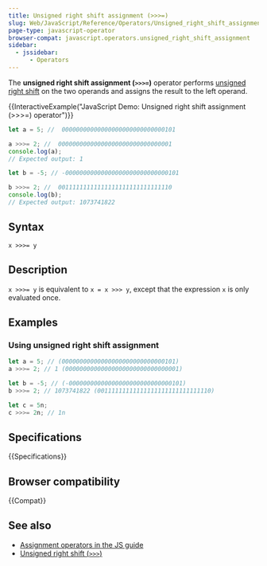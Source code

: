 ```yaml
---
title: Unsigned right shift assignment (>>>=)
slug: Web/JavaScript/Reference/Operators/Unsigned_right_shift_assignment
page-type: javascript-operator
browser-compat: javascript.operators.unsigned_right_shift_assignment
sidebar:
  - jssidebar:
      - Operators
---
```


The **unsigned right shift assignment (`>>>=`)** operator performs [unsigned right shift](/en-US/docs/Web/JavaScript/Reference/Operators/Unsigned_right_shift) on the two operands and assigns the result to the left operand.

{{InteractiveExample("JavaScript Demo: Unsigned right shift assignment (>>>=) operator")}}

```js interactive-example
let a = 5; //  00000000000000000000000000000101

a >>>= 2; //  00000000000000000000000000000001
console.log(a);
// Expected output: 1

let b = -5; // -00000000000000000000000000000101

b >>>= 2; //  00111111111111111111111111111110
console.log(b);
// Expected output: 1073741822
```

## Syntax

```js-nolint
x >>>= y
```

## Description

`x >>>= y` is equivalent to `x = x >>> y`, except that the expression `x` is only evaluated once.

## Examples

### Using unsigned right shift assignment

```js
let a = 5; // (00000000000000000000000000000101)
a >>>= 2; // 1 (00000000000000000000000000000001)

let b = -5; // (-00000000000000000000000000000101)
b >>>= 2; // 1073741822 (00111111111111111111111111111110)

let c = 5n;
c >>>= 2n; // 1n
```

## Specifications

{{Specifications}}

## Browser compatibility

{{Compat}}

## See also

- [Assignment operators in the JS guide](/en-US/docs/Web/JavaScript/Guide/Expressions_and_operators#assignment_operators)
- [Unsigned right shift (`>>>`)](/en-US/docs/Web/JavaScript/Reference/Operators/Unsigned_right_shift)
